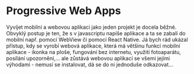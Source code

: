 # Progressive Web Apps

Vyvíjet mobilní a webovou aplikaci jako jeden projekt je docela běžné. Obvyklý postup je ten, že s v javascriptu napíše aplikace a ta se zabalí do mobilní např. pomocí WebView či pomocí React Native. Já bych rád ukázal přístup, kdy se vyrobí webová aplikace, která má většinu funkcí mobilní aplikace - ikonka na ploše, fungování bez internetu, využití fotoaparátu, posílání upozornění,... ale zůstává webovou aplikací se všemi jejími výhodami - nemusí se instalovat, dá se do ni jednoduše odkazovat...